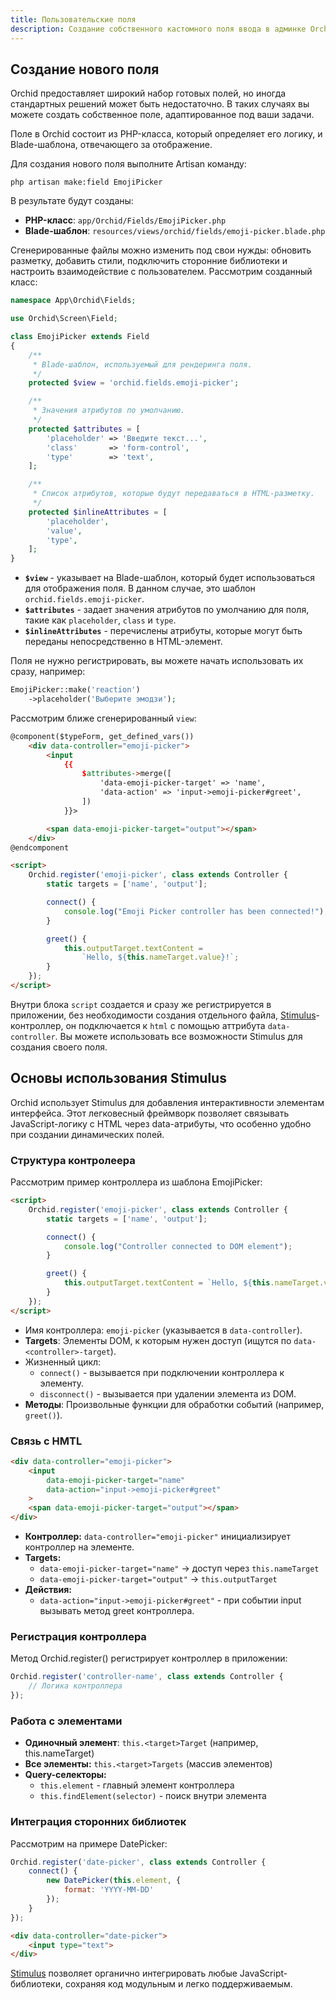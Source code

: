 ```yaml
---
title: Пользовательские поля
description: Создание собственного кастомного поля ввода в админке Orchid
---
```


## Создание нового поля

Orchid предоставляет широкий набор готовых полей, но иногда стандартных решений может быть недостаточно. 
В таких случаях вы можете создать собственное поле, адаптированное под ваши задачи.

Поле в Orchid состоит из PHP-класса, который определяет его логику, и Blade-шаблона, отвечающего за отображение.

Для создания нового поля выполните Artisan команду:

```shell
php artisan make:field EmojiPicker
```

В результате будут созданы:  

- **PHP-класс**: `app/Orchid/Fields/EmojiPicker.php`  
- **Blade-шаблон**: `resources/views/orchid/fields/emoji-picker.blade.php`  

Сгенерированные файлы можно изменить под свои нужды: обновить разметку, добавить стили, подключить сторонние библиотеки и настроить взаимодействие с пользователем. Рассмотрим созданный класс:

```php
namespace App\Orchid\Fields;

use Orchid\Screen\Field;

class EmojiPicker extends Field
{
    /**
     * Blade-шаблон, используемый для рендеринга поля.
     */
    protected $view = 'orchid.fields.emoji-picker';

    /**
     * Значения атрибутов по умолчанию.
     */
    protected $attributes = [
        'placeholder' => 'Введите текст...',
        'class'       => 'form-control',
        'type'        => 'text',
    ];

    /**
     * Список атрибутов, которые будут передаваться в HTML-разметку.
     */
    protected $inlineAttributes = [
        'placeholder',
        'value',
        'type',
    ];
}
```

- **`$view`**  - указывает на Blade-шаблон, который будет использоваться для отображения поля. В данном случае, это шаблон `orchid.fields.emoji-picker`. 
- **`$attributes`**  - задает значения атрибутов по умолчанию для поля, такие как `placeholder`, `class` и `type`.
- **`$inlineAttributes`**  - перечислены атрибуты, которые могут быть переданы непосредственно в HTML-элемент.


Поля не нужно регистрировать, вы можете начать использовать их сразу, например:

```php
EmojiPicker::make('reaction')
    ->placeholder('Выберите эмодзи');
```


Рассмотрим ближе сгенерированный `view`:

```html
@component($typeForm, get_defined_vars())
    <div data-controller="emoji-picker">
        <input
            {{
                $attributes->merge([
                    'data-emoji-picker-target' => 'name',
                    'data-action' => 'input->emoji-picker#greet',
                ])
            }}>

        <span data-emoji-picker-target="output"></span>
    </div>
@endcomponent

<script>
    Orchid.register('emoji-picker', class extends Controller {
        static targets = ['name', 'output'];

        connect() {
            console.log("Emoji Picker controller has been connected!");
        }

        greet() {
            this.outputTarget.textContent =
                `Hello, ${this.nameTarget.value}!`;
        }
    });
</script>
```

Внутри блока `script` создается и сразу же регистрируется в приложении, без необходимости создания
отдельного файла, [Stimulus](https://stimulus.hotwired.dev/handbook/introduction)-контроллер, он подключается к `html`
с помощью аттрибута `data-controller`. Вы можете использовать все возможности Stimulus для создания своего поля.

## Основы использования Stimulus

Orchid использует Stimulus для добавления интерактивности элементам интерфейса.
Этот легковесный фреймворк позволяет связывать JavaScript-логику с HTML через data-атрибуты, что особенно удобно при создании динамических полей.

### Структура контролеера

Рассмотрим пример контроллера из шаблона EmojiPicker:

```html
<script>
    Orchid.register('emoji-picker', class extends Controller {
        static targets = ['name', 'output'];

        connect() {
            console.log("Controller connected to DOM element");
        }

        greet() {
            this.outputTarget.textContent = `Hello, ${this.nameTarget.value}!`;
        }
    });
</script>
```

- Имя контроллера: `emoji-picker` (указывается в `data-controller`).
- **Targets**: Элементы DOM, к которым нужен доступ (ищутся по `data-<controller>-target`).
- Жизненный цикл:
  - `connect()` - вызывается при подключении контроллера к элементу.
  - `disconnect()` - вызывается при удалении элемента из DOM.
- **Методы**: Произвольные функции для обработки событий (например, `greet()`).

### Связь c HMTL
```html
<div data-controller="emoji-picker">
    <input 
        data-emoji-picker-target="name"
        data-action="input->emoji-picker#greet"
    >
    <span data-emoji-picker-target="output"></span>
</div>
```
- **Контроллер:** `data-controller="emoji-picker"` инициализирует контроллер на элементе.
- **Targets:**
  - `data-emoji-picker-target="name"` → доступ через `this.nameTarget`
  - `data-emoji-picker-target="output"` → `this.outputTarget`
- **Действия:**
  - `data-action="input->emoji-picker#greet"` - при событии input вызывать метод greet контроллера.

### Регистрация контроллера

Метод Orchid.register() регистрирует контроллер в приложении:
```js
Orchid.register('controller-name', class extends Controller {
    // Логика контроллера
});
```
### Работа с элементами
- **Одиночный элемент**: `this.<target>Target` (например, this.nameTarget)
- **Все элементы:** `this.<target>Targets` (массив элементов)
- **Query-селекторы:**
  - `this.element` - главный элемент контроллера
  - `this.findElement(selector)` - поиск внутри элемента

### Интеграция сторонних библиотек
Рассмотрим на примере DatePicker:

```js
Orchid.register('date-picker', class extends Controller {
    connect() {
        new DatePicker(this.element, {
            format: 'YYYY-MM-DD'
        });
    }
});
```
```html
<div data-controller="date-picker">
    <input type="text">
</div>
```

[Stimulus](https://stimulus.hotwired.dev/handbook/introduction) позволяет органично интегрировать любые JavaScript-библиотеки, сохраняя код модульным и легко поддерживаемым.


